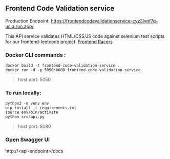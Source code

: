 ## Frontend Code Validation service
Production Endpoint: https://frontendcodevalidationservice-cyz3lynf7q-uc.a.run.app/

This API service validates HTML/CSS/JS code against selenium test scripts for our frontend-leetcode project: <a target="_blank" href="https://frontend-leetcode.vercel.app/">Frontend Racers</a>


### Docker CLI commands :
```
docker build -t frontend-code-validation-service .      
docker run -d -p 5050:8080 frontend-code-validation-service
```
> host port: 5050

### To run locally: ###
```
python3 -m venv env
pip install -r requirements.txt
source env/bin/activate
python src/api.py
```

>host port: 8080

### Open Swagger UI ###
http://\<api-endpoint\>/docs